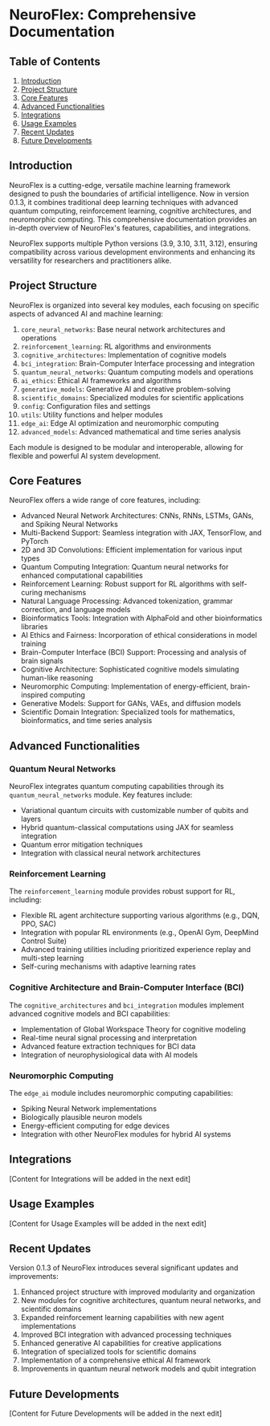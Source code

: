# NeuroFlex: Comprehensive Documentation

## Table of Contents
1. [Introduction](#introduction)
2. [Project Structure](#project-structure)
3. [Core Features](#core-features)
4. [Advanced Functionalities](#advanced-functionalities)
5. [Integrations](#integrations)
6. [Usage Examples](#usage-examples)
7. [Recent Updates](#recent-updates)
8. [Future Developments](#future-developments)

## Introduction

NeuroFlex is a cutting-edge, versatile machine learning framework designed to push the boundaries of artificial intelligence. Now in version 0.1.3, it combines traditional deep learning techniques with advanced quantum computing, reinforcement learning, cognitive architectures, and neuromorphic computing. This comprehensive documentation provides an in-depth overview of NeuroFlex's features, capabilities, and integrations.

NeuroFlex supports multiple Python versions (3.9, 3.10, 3.11, 3.12), ensuring compatibility across various development environments and enhancing its versatility for researchers and practitioners alike.

## Project Structure

NeuroFlex is organized into several key modules, each focusing on specific aspects of advanced AI and machine learning:

1. `core_neural_networks`: Base neural network architectures and operations
2. `reinforcement_learning`: RL algorithms and environments
3. `cognitive_architectures`: Implementation of cognitive models
4. `bci_integration`: Brain-Computer Interface processing and integration
5. `quantum_neural_networks`: Quantum computing models and operations
6. `ai_ethics`: Ethical AI frameworks and algorithms
7. `generative_models`: Generative AI and creative problem-solving
8. `scientific_domains`: Specialized modules for scientific applications
9. `config`: Configuration files and settings
10. `utils`: Utility functions and helper modules
11. `edge_ai`: Edge AI optimization and neuromorphic computing
12. `advanced_models`: Advanced mathematical and time series analysis

Each module is designed to be modular and interoperable, allowing for flexible and powerful AI system development.

## Core Features

NeuroFlex offers a wide range of core features, including:

- Advanced Neural Network Architectures: CNNs, RNNs, LSTMs, GANs, and Spiking Neural Networks
- Multi-Backend Support: Seamless integration with JAX, TensorFlow, and PyTorch
- 2D and 3D Convolutions: Efficient implementation for various input types
- Quantum Computing Integration: Quantum neural networks for enhanced computational capabilities
- Reinforcement Learning: Robust support for RL algorithms with self-curing mechanisms
- Natural Language Processing: Advanced tokenization, grammar correction, and language models
- Bioinformatics Tools: Integration with AlphaFold and other bioinformatics libraries
- AI Ethics and Fairness: Incorporation of ethical considerations in model training
- Brain-Computer Interface (BCI) Support: Processing and analysis of brain signals
- Cognitive Architecture: Sophisticated cognitive models simulating human-like reasoning
- Neuromorphic Computing: Implementation of energy-efficient, brain-inspired computing
- Generative Models: Support for GANs, VAEs, and diffusion models
- Scientific Domain Integration: Specialized tools for mathematics, bioinformatics, and time series analysis

## Advanced Functionalities

### Quantum Neural Networks
NeuroFlex integrates quantum computing capabilities through its `quantum_neural_networks` module. Key features include:

- Variational quantum circuits with customizable number of qubits and layers
- Hybrid quantum-classical computations using JAX for seamless integration
- Quantum error mitigation techniques
- Integration with classical neural network architectures

### Reinforcement Learning
The `reinforcement_learning` module provides robust support for RL, including:

- Flexible RL agent architecture supporting various algorithms (e.g., DQN, PPO, SAC)
- Integration with popular RL environments (e.g., OpenAI Gym, DeepMind Control Suite)
- Advanced training utilities including prioritized experience replay and multi-step learning
- Self-curing mechanisms with adaptive learning rates

### Cognitive Architecture and Brain-Computer Interface (BCI)
The `cognitive_architectures` and `bci_integration` modules implement advanced cognitive models and BCI capabilities:

- Implementation of Global Workspace Theory for cognitive modeling
- Real-time neural signal processing and interpretation
- Advanced feature extraction techniques for BCI data
- Integration of neurophysiological data with AI models

### Neuromorphic Computing
The `edge_ai` module includes neuromorphic computing capabilities:

- Spiking Neural Network implementations
- Biologically plausible neuron models
- Energy-efficient computing for edge devices
- Integration with other NeuroFlex modules for hybrid AI systems

## Integrations

[Content for Integrations will be added in the next edit]

## Usage Examples

[Content for Usage Examples will be added in the next edit]

## Recent Updates

Version 0.1.3 of NeuroFlex introduces several significant updates and improvements:

1. Enhanced project structure with improved modularity and organization
2. New modules for cognitive architectures, quantum neural networks, and scientific domains
3. Expanded reinforcement learning capabilities with new agent implementations
4. Improved BCI integration with advanced processing techniques
5. Enhanced generative AI capabilities for creative applications
6. Integration of specialized tools for scientific domains
7. Implementation of a comprehensive ethical AI framework
8. Improvements in quantum neural network models and qubit integration

## Future Developments

[Content for Future Developments will be added in the next edit]
